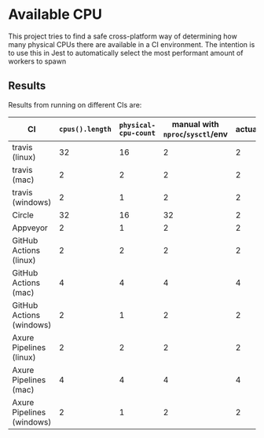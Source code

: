 # Available CPU

This project tries to find a safe cross-platform way of determining how many physical CPUs there are available in a CI environment. The intention is to use this in Jest to automatically select the most performant amount of workers to spawn

## Results

Results from running on different CIs are:

| CI                        | `cpus().length` | `physical-cpu-count` | manual with `nproc`/`sysctl`/env | actual |
| ------------------------- | --------------- | -------------------- | -------------------------------- | ------ |
| travis (linux)            | 32              | 16                   | 2                                | 2      |
| travis (mac)              | 2               | 2                    | 2                                | 2      |
| travis (windows)          | 2               | 1                    | 2                                | 2      |
| Circle                    | 32              | 16                   | 32                               | 2      |
| Appveyor                  | 2               | 1                    | 2                                | 2      |
| GitHub Actions (linux)    | 2               | 2                    | 2                                | 2      |
| GitHub Actions (mac)      | 4               | 4                    | 4                                | 4      |
| GitHub Actions (windows)  | 2               | 1                    | 2                                | 2      |
| Axure Pipelines (linux)   | 2               | 2                    | 2                                | 2      |
| Axure Pipelines (mac)     | 4               | 4                    | 4                                | 4      |
| Axure Pipelines (windows) | 2               | 1                    | 2                                | 2      |
